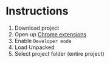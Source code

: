 # Instructions
1. Download project
2. Open up [Chrome extensions](chrome://extensions/)
3. Enable `Developer mode`
4. Load Unpacked
5. Select project folder (entire project)
